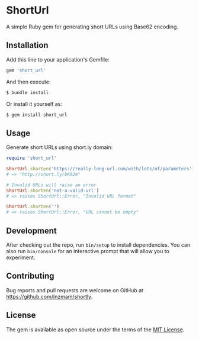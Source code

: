 # ShortUrl

A simple Ruby gem for generating short URLs using Base62 encoding.

## Installation

Add this line to your application's Gemfile:

```ruby
gem 'short_url'
```

And then execute:

```bash
$ bundle install
```

Or install it yourself as:

```bash
$ gem install short_url
```

## Usage

Generate short URLs using short.ly domain:

```ruby
require 'short_url'

ShortUrl.shorten('https://really-long-url.com/with/lots/of/parameters')
# => "http://short.ly/bK92m"

# Invalid URLs will raise an error
ShortUrl.shorten('not-a-valid-url')
# => raises ShortUrl::Error, "Invalid URL format"

ShortUrl.shorten('')
# => raises ShortUrl::Error, "URL cannot be empty"
```

## Development

After checking out the repo, run `bin/setup` to install dependencies. You can also run `bin/console` for an interactive prompt that will allow you to experiment.

## Contributing

Bug reports and pull requests are welcome on GitHub at https://github.com/Inzmam/shortly.

## License

The gem is available as open source under the terms of the [MIT License](https://opensource.org/licenses/MIT).
